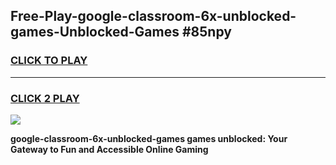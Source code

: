 
## Free-Play-google-classroom-6x-unblocked-games-Unblocked-Games #85npy
<h3>
<a href="https://news.freeplayer.one?title=google-classroom-6x-unblocked-games&ref=8M">CLICK TO PLAY</a></h3>
<hr>

<h3>
<a href="https://news.freeplayer.one?title=google-classroom-6x-unblocked-games&ref=8M">CLICK 2 PLAY</a>
  
</h3>

<a href="https://news.freeplayer.one?title=google-classroom-6x-unblocked-games&ref=8M"><img src="https://clearcache.store/games.png"></a>


**google-classroom-6x-unblocked-games games unblocked: Your Gateway to Fun and Accessible Online Gaming**

